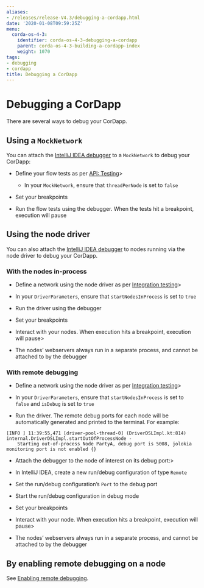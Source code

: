 ```yaml
---
aliases:
- /releases/release-V4.3/debugging-a-cordapp.html
date: '2020-01-08T09:59:25Z'
menu:
  corda-os-4-3:
    identifier: corda-os-4-3-debugging-a-cordapp
    parent: corda-os-4-3-building-a-cordapp-index
    weight: 1070
tags:
- debugging
- cordapp
title: Debugging a CorDapp
---
```



# Debugging a CorDapp


There are several ways to debug your CorDapp.


## Using a `MockNetwork`

You can attach the [IntelliJ IDEA debugger](https://www.jetbrains.com/help/idea/debugging-code.html) to a
`MockNetwork` to debug your CorDapp:


* Define your flow tests as per [API: Testing](api-testing.md)> 

    * In your `MockNetwork`, ensure that `threadPerNode` is set to `false`



* Set your breakpoints
* Run the flow tests using the debugger. When the tests hit a breakpoint, execution will pause


## Using the node driver

You can also attach the [IntelliJ IDEA debugger](https://www.jetbrains.com/help/idea/debugging-code.html) to nodes
running via the node driver to debug your CorDapp.


### With the nodes in-process


* Define a network using the node driver as per [Integration testing](tutorial-integration-testing.md)> 

* In your `DriverParameters`, ensure that `startNodesInProcess` is set to `true`



* Run the driver using the debugger
* Set your breakpoints
* Interact with your nodes. When execution hits a breakpoint, execution will pause> 

* The nodes’ webservers always run in a separate process, and cannot be attached to by the debugger





### With remote debugging


* Define a network using the node driver as per [Integration testing](tutorial-integration-testing.md)> 

* In your `DriverParameters`, ensure that `startNodesInProcess` is set to `false` and `isDebug` is set to
`true`



* Run the driver. The remote debug ports for each node will be automatically generated and printed to the terminal.
For example:

```none
[INFO ] 11:39:55,471 [driver-pool-thread-0] (DriverDSLImpl.kt:814) internal.DriverDSLImpl.startOutOfProcessNode -
    Starting out-of-process Node PartyA, debug port is 5008, jolokia monitoring port is not enabled {}
```


* Attach the debugger to the node of interest on its debug port:> 

* In IntelliJ IDEA, create a new run/debug configuration of type `Remote`
* Set the run/debug configuration’s `Port` to the debug port
* Start the run/debug configuration in debug mode



* Set your breakpoints
* Interact with your node. When execution hits a breakpoint, execution will pause> 

* The nodes’ webservers always run in a separate process, and cannot be attached to by the debugger





## By enabling remote debugging on a node

See [Enabling remote debugging](node-commandline.md#enabling-remote-debugging).

